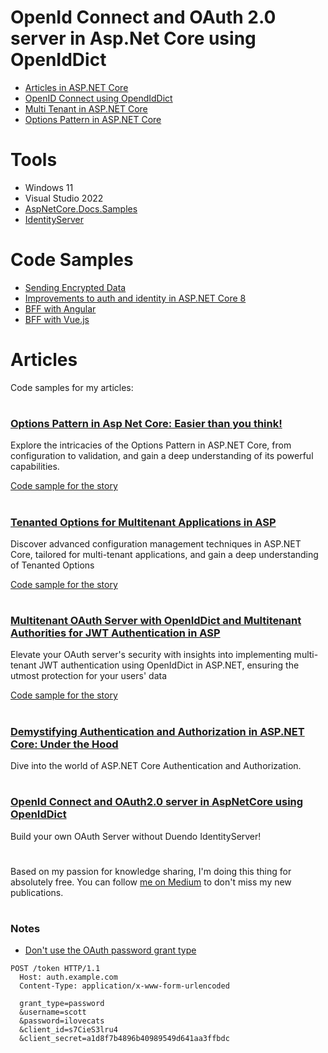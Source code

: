 # OpenId Connect and OAuth 2.0 server in Asp.Net Core using OpenIdDict
+ [Articles in ASP.NET Core](https://github.com/Kharlap-Sergey/articles/)
+ [OpenID Connect using OpendIdDict](https://medium.com/@sergeygoodgood/openid-connect-and-oauth2-0-server-in-aspnetcore-using-openiddict-c463c6ebc082)
+ [Multi Tenant in ASP.NET Core](https://medium.com/@sergeygoodgood/multitenant-oauth-server-with-openiddict-and-multitenant-authorites-for-jwt-authentication-in-asp-c0f1764fff8a)
+ [Options Pattern in ASP.NET Core](https://medium.com/@sergeygoodgood/options-pattern-in-asp-net-core-easier-than-you-think-ff47b4e5bff2)

# Tools
+ Windows 11
+ Visual Studio 2022
+ [AspNetCore.Docs.Samples](https://github.com/dotnet/AspNetCore.Docs.Samples/)
+ [IdentityServer](https://duendesoftware.com/)

# Code Samples
+ [Sending Encrypted Data](https://github.com/damienbod/SendingEncryptedData)
+ [Improvements to auth and identity in ASP.NET Core 8](https://devblogs.microsoft.com/dotnet/improvements-auth-identity-aspnetcore-8/)
+ [BFF with Angular](https://github.com/damienbod/bff-aspnetcore-angular)
+ [BFF with Vue.js](https://github.com/damienbod/bff-aspnetcore-vuejs)

# Articles
Code samples for my articles: 
#
### [Options Pattern in Asp Net Core: Easier than you think!](https://medium.com/@sergeygoodgood/options-pattern-in-asp-net-core-easier-than-you-think-ff47b4e5bff2?sk=741a06773286a89ec052c8cc438f0c1a)
Explore the intricacies of the Options Pattern in ASP.NET Core, from configuration to validation, and gain a deep understanding of its powerful capabilities.

[Code sample for the story](Asp/OptionsPattern/)
#
### [Tenanted Options for Multitenant Applications in ASP](https://medium.com/@sergeygoodgood/tenanted-options-for-multitenant-applications-in-asp-f3df6b519020?sk=d75519a84086cb04bc5ebcfa6f69058a)
Discover advanced configuration management techniques in ASP.NET Core, tailored for multi-tenant applications, and gain a deep understanding of Tenanted Options

[Code sample for the story](Asp/MultiTenantOptions/src/MultiTenantOptions.Core)
#
### [Multitenant OAuth Server with OpenIdDict and Multitenant Authorities for JWT Authentication in ASP](https://medium.com/@sergeygoodgood/multitenant-oauth-server-with-openiddict-and-multitenant-authorites-for-jwt-authentication-in-asp-c0f1764fff8a?sk=90eae574a7e168129ec133e471701ee7)
Elevate your OAuth server's security with insights into implementing multi-tenant JWT authentication using OpenIdDict in ASP.NET, ensuring the utmost protection for your users' data

[Code sample for the story](Asp/MultiTenantOptions/src/OAuthServer)
#
### [Demystifying Authentication and Authorization in ASP.NET Core: Under the Hood](https://medium.com/@sergeygoodgood/demystifying-authentication-and-authorization-in-asp-net-core-under-the-hood-eb06839dbd7f?source=friends_link&sk=75204ead5dcc916e5503ac343e3bf88c)
Dive into the world of ASP.NET Core Authentication and Authorization.
#
### [OpenId Connect and OAuth2.0 server in AspNetCore using OpenIdDict](https://medium.com/@sergeygoodgood/openid-connect-and-oauth2-0-server-in-aspnetcore-using-openiddict-c463c6ebc082)
Build your own OAuth Server without Duendo IdentityServer!
#
Based on my passion for knowledge sharing, I'm doing this thing for absolutely free.
You can follow [me on Medium](https://medium.com/@sergeygoodgood) to don't miss my new publications.

#
### Notes
+ [Don't use the OAuth password grant type](https://www.scottbrady91.com/oauth/why-the-resource-owner-password-credentials-grant-type-is-not-authentication-nor-suitable-for-modern-applications)
```
POST /token HTTP/1.1
  Host: auth.example.com
  Content-Type: application/x-www-form-urlencoded

  grant_type=password
  &username=scott
  &password=ilovecats
  &client_id=s7CieS3lru4
  &client_secret=a1d8f7b4896b40989549d641aa3ffbdc
```
